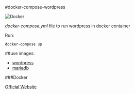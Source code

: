 #docker-compose-wordpress

![Docker](https://www.docker.com/sites/all/themes/docker/assets/images/logo.png "Docker")

*docker-compose.yml* file to run wordpress in docker container

Run:	
	
	docker-compose up

##use images:

* [wordpress](https://hub.docker.com/r/library/wordpress/)
* [mariadb](https://hub.docker.com/r/library/mariadb/)

###Docker

[Official Website](https://www.docker.com/)
